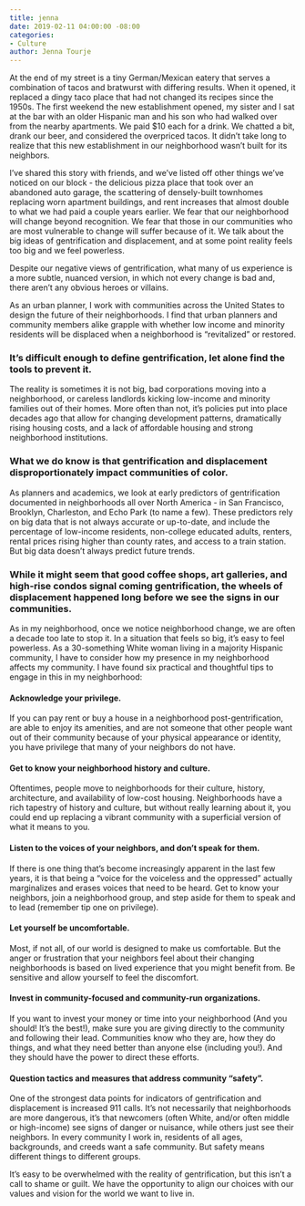 ```yaml
---
title: jenna
date: 2019-02-11 04:00:00 -08:00
categories:
- Culture
author: Jenna Tourje
---
```


At the end of my street is a tiny German/Mexican eatery that serves a combination of tacos and bratwurst with differing results. When it opened, it replaced a dingy taco place that had not changed its recipes since the 1950s. The first weekend the new establishment opened, my sister and I sat at the bar with an older Hispanic man and his son who had walked over from the nearby apartments. We paid $10 each for a drink. We chatted a bit, drank our beer, and considered the overpriced tacos. It didn’t take long to realize that this new establishment in our neighborhood wasn’t built for its neighbors. 

I’ve shared this story with friends, and we’ve listed off other things we’ve noticed on our block - the delicious pizza place that took over an abandoned auto garage, the scattering of densely-built townhomes replacing worn apartment buildings, and rent increases that almost double to what we had paid a couple years earlier. We fear that our neighborhood will change beyond recognition. We fear that those in our communities who are most vulnerable to change will suffer because of it. We talk about the big ideas of gentrification and displacement, and at some point reality feels too big and we feel powerless. 

Despite our negative views of gentrification, what many of us experience is a more subtle, nuanced version, in which not every change is bad and, there aren’t any obvious heroes or villains.

As an urban planner, I work with communities across the United States to design the future of their neighborhoods. I find that urban planners and community members alike grapple with whether low income and minority residents will be displaced when a neighborhood is “revitalized” or restored. 

### It’s difficult enough to define gentrification, let alone find the tools to prevent it. 

The reality is sometimes it is not big, bad corporations moving into a neighborhood, or careless landlords kicking low-income and minority families out of their homes. More often than not, it’s policies put into place decades ago that allow for changing development patterns, dramatically rising housing costs, and a lack of affordable housing and strong neighborhood institutions.

### What we do know is that gentrification and displacement disproportionately impact communities of color. 

As planners and academics, we look at early predictors of gentrification documented in neighborhoods all over North America - in San Francisco, Brooklyn, Charleston, and Echo Park (to name a few). These predictors rely on big data that is not always accurate or up-to-date, and include the percentage of low-income residents, non-college educated adults, renters, rental prices rising higher than county rates, and access to a train station. But big data doesn’t always predict future trends. 

### While it might seem that good coffee shops, art galleries, and high-rise condos signal coming gentrification, the wheels of displacement happened long before we see the signs in our communities. 

As in my neighborhood, once we notice neighborhood change, we are often a decade too late to stop it. In a situation that feels so big, it’s easy to feel powerless. As a 30-something White woman living in a majority Hispanic community, I have to consider how my presence in my neighborhood affects my community. I have found six practical and thoughtful tips to engage in this in my neighborhood:

#### Acknowledge your privilege.

If you can pay rent or buy a house in a neighborhood post-gentrification, are able to enjoy its amenities, and are not someone that other people want out of their community because of your physical appearance or identity, you have privilege that many of your neighbors do not have.

#### Get to know your neighborhood history and culture.

Oftentimes, people move to neighborhoods for their culture, history, architecture, and availability of low-cost housing. Neighborhoods have a rich tapestry of history and culture, but without really learning about it, you could end up replacing a vibrant community with a superficial version of what it means to you.

#### Listen to the voices of your neighbors, and don’t speak for them.

If there is one thing that’s become increasingly apparent in the last few years, it is that being a “voice for the voiceless and the oppressed” actually marginalizes and erases voices that need to be heard. Get to know your neighbors, join a neighborhood group, and step aside for them to speak and to lead (remember tip one on privilege).

#### Let yourself be uncomfortable.

Most, if not all, of our world is designed to make us comfortable. But the anger or frustration that your neighbors feel about their changing neighborhoods is based on lived experience that you might benefit from. Be sensitive and allow yourself to feel the discomfort.

#### Invest in community-focused and community-run organizations.

If you want to invest your money or time into your neighborhood (And you should! It’s the best!), make sure you are giving directly to the community and following their lead. Communities know who they are, how they do things, and what they need better than anyone else (including you!). And they should have the power to direct these efforts. 

#### Question tactics and measures that address community “safety”.

One of the strongest data points for indicators of gentrification and displacement is increased 911 calls. It’s not necessarily that neighborhoods are more dangerous, it’s that newcomers (often White, and/or often middle or high-income) see signs of danger or nuisance, while others just see their neighbors. In every community I work in, residents of all ages, backgrounds, and creeds want a safe community. But safety means different things to different groups. 

It’s easy to be overwhelmed with the reality of gentrification, but this isn’t a call to shame or guilt. We have the opportunity to align our choices with our values and vision for the world we want to live in.